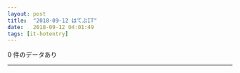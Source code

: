 ```yaml
---
layout: post
title:  "2018-09-12 はてぶIT"
date:   2018-09-12 04:01:49
tags: [it-hotentry]
---
```

0 件のデータあり

<hr>
